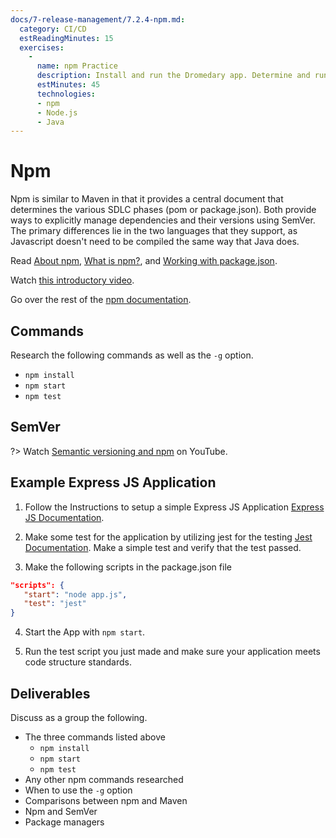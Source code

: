 ```yaml
---
docs/7-release-management/7.2.4-npm.md:
  category: CI/CD
  estReadingMinutes: 15
  exercises:
    -
      name: npm Practice
      description: Install and run the Dromedary app. Determine and run the appropriate command to test the app.
      estMinutes: 45
      technologies:
      - npm
      - Node.js
      - Java
---
```


# Npm

Npm is similar to Maven in that it provides a central document that determines the various SDLC phases (pom or package.json). Both provide ways to explicitly manage dependencies and their versions using SemVer. The primary differences lie in the two languages that they support, as Javascript doesn't need to be compiled the same way that Java does.

Read [About npm](https://www.npmjs.com/about), [What is npm?](https://docs.npmjs.com/getting-started/what-is-npm), and [Working with package.json](https://docs.npmjs.com/getting-started/using-a-package.json).

Watch [this introductory video](https://www.youtube.com/watch?v=P3aKRdUyr0s).

Go over the rest of the [npm documentation](https://docs.npmjs.com).

## Commands

Research the following commands as well as the `-g` option.

- `npm install`
- `npm start`
- `npm test`

## SemVer

?> Watch [Semantic versioning and npm](https://www.youtube.com/watch?v=kK4Meix58R4) on YouTube.

## Example Express JS Application

1. Follow the Instructions to setup a simple Express JS Application [Express JS Documentation](https://expressjs.com/).

2. Make some test for the application by utilizing jest for the testing [Jest Documentation](https://jestjs.io/docs/getting-started). Make a simple test and verify that the test passed.

3. Make the following scripts in the package.json file

```json
"scripts": {
   "start": "node app.js",
   "test": "jest"
}
```

4. Start the App with `npm start`.

5. Run the test script you just made and make sure your application meets code structure standards.

## Deliverables

Discuss as a group the following.

- The three commands listed above
  - `npm install`
  - `npm start`
  - `npm test`
- Any other npm commands researched
- When to use the `-g` option
- Comparisons between npm and Maven
- Npm and SemVer
- Package managers
